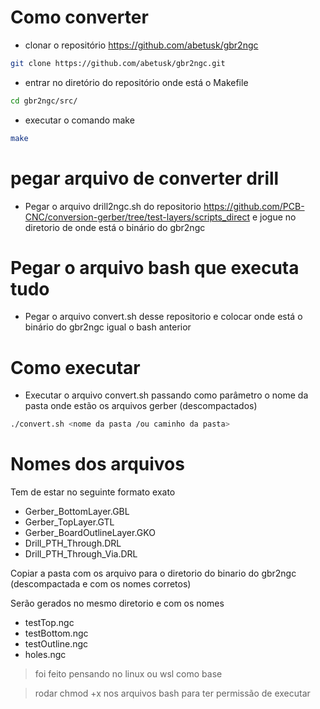# Como converter
- clonar o repositório https://github.com/abetusk/gbr2ngc

```sh
git clone https://github.com/abetusk/gbr2ngc.git
```

- entrar no diretório do repositório onde está o Makefile
```sh
cd gbr2ngc/src/
```

- executar o comando make
```sh
make
```
# pegar arquivo de converter drill
- Pegar o arquivo drill2ngc.sh do repositorio https://github.com/PCB-CNC/conversion-gerber/tree/test-layers/scripts_direct e jogue no diretorio de onde está o binário do gbr2ngc

# Pegar o arquivo bash que executa tudo
- Pegar o arquivo convert.sh desse repositorio e colocar onde está o binário do gbr2ngc igual o bash anterior

# Como executar
- Executar o arquivo convert.sh passando como parâmetro o nome da pasta onde estão os arquivos gerber (descompactados)
```sh
./convert.sh <nome da pasta /ou caminho da pasta>
```

# Nomes dos arquivos 

Tem de estar no seguinte formato exato 
- Gerber_BottomLayer.GBL 
- Gerber_TopLayer.GTL 
- Gerber_BoardOutlineLayer.GKO
- Drill_PTH_Through.DRL
- Drill_PTH_Through_Via.DRL

Copiar a pasta com os arquivo para o diretorio do binario do gbr2ngc (descompactada e com os nomes corretos)

Serão gerados no mesmo diretorio e com os nomes
 - testTop.ngc
 - testBottom.ngc
 - testOutline.ngc
 - holes.ngc
 
 > foi feito pensando no linux ou wsl como base
 
 
 > rodar chmod +x nos arquivos bash para ter permissão de executar
